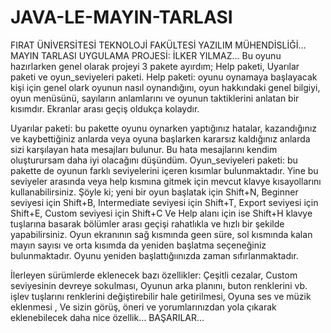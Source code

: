 # JAVA-LE-MAYIN-TARLASI 
FIRAT ÜNİVERSİTESİ TEKNOLOJİ FAKÜLTESİ YAZILIM MÜHENDİSLİĞİ…
MAYIN TARLASI UYGULAMA PROJESİ:
İLKER YILMAZ…
Bu oyunu hazırlarken genel olarak projeyi 3 pakete ayırdım; Help paketi, Uyarılar paketi ve oyun_seviyeleri paketi.
Help paketi: oyunu oynamaya başlayacak kişi için genel olark oyunun nasıl oynandığını, oyun hakkındaki genel bilgiyi, oyun menüsünü, sayıların anlamlarını ve oyunun taktiklerini anlatan bir kısımdır. Ekranlar arası geçiş oldukça kolaydır. 
 
Uyarılar paketi: bu pakette oyunu oynarken yaptığınız hatalar, kazandığınız ve kaybettiğiniz anlarda veya oyuna başlarken kararsız kaldığınız anlarda sizi karşılayan hata mesajları bulunur. Bu hata mesajlarını kendim oluşturursam daha iyi olacağını düşündüm.
Oyun_seviyeleri paketi: bu pakette de oyunun farklı seviyelerini içeren kısımlar bulunmaktadır. Yine bu seviyeler arasında veya help kısmına gitmek için mevcut klavye kısayollarını kullanabilirsiniz. Şöyle ki; 
yeni bir oyun başlatak için Shift+N,
Beginner seviyesi için Shift+B,
Intermediate seviyesi için Shift+T,
Export seviyesi için Shift+E,
Custom seviyesi için Shift+C 
Ve Help alanı için ise Shift+H klavye tuşlarına basarak bölümler arası geçişi rahatlıkla ve hızlı bir şekilde yapabilirsiniz.
Oyun ekranının sağ kısmında geen süre, sol kısmında kalan mayın sayısı ve orta kısımda da yeniden başlatma seçeneğiniz bulunmaktadır. 
Oyunu yeniden başlattığıınızda zaman sıfırlanmaktadır.

İlerleyen sürümlerde eklenecek bazı özellikler:
Çeşitli cezalar,
Custom seviyesinin devreye sokulması,
Oyunun arka planını, buton renklerini vb. işlev tuşlarını renklerini değiştirebilir hale getirilmesi,
Oyuna ses ve müzik eklenmesi ,
Ve sizin görüş, öneri ve yorumlarınızdan yola çıkarak eklenebilecek daha nice özellik…
BAŞARILAR…
